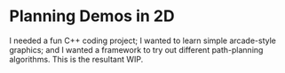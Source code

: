 # Planning Demos in 2D

I needed a fun C++ coding project; I wanted to learn simple arcade-style graphics; and I wanted a framework to try out different path-planning algorithms.  This is the resultant WIP.
